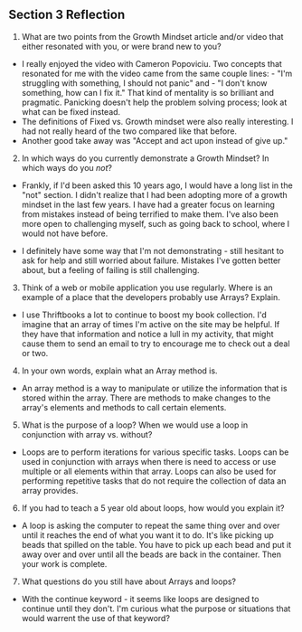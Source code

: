 ## Section 3 Reflection

1. What are two points from the Growth Mindset article and/or video that either resonated with you, or were brand new to you?

* I really enjoyed the video with Cameron Popoviciu. Two concepts that resonated for me with the video came from the same couple lines: - "I'm struggling with something, I should not panic" and - "I don't know something, how can I fix it."
That kind of mentality is so brilliant and pragmatic. Panicking doesn't help the problem solving process; look at what can be fixed instead.
* The definitions of Fixed vs. Growth mindset were also really interesting. I had not really heard of the two compared like that before.
* Another good take away was "Accept and act upon instead of give up."

2. In which ways do you currently demonstrate a Growth Mindset? In which ways do you _not_?

* Frankly, if I'd been asked this 10 years ago, I would have a long list in the "not" section. I didn't realize that I had been adopting more of a growth mindset in the last few years. I have had a greater focus on learning from mistakes instead of being terrified to make them. I've also been more open to challenging myself, such as going back to school, where I would not have before.

* I definitely have some way that I'm not demonstrating - still hesitant to ask for help and still worried about failure. Mistakes I've gotten better about, but a feeling of failing is still challenging.

3. Think of a web or mobile application you use regularly. Where is an example of a place that the developers probably use Arrays? Explain.

* I use Thriftbooks a lot to continue to boost my book collection. I'd imagine that an array of times I'm active on the site may be helpful. If they have that information and notice a lull in my activity, that might cause them to send an email to try to encourage me to check out a deal or two.

4. In your own words, explain what an Array method is.

* An array method is a way to manipulate or utilize the information that is stored within the array. There are methods to make changes to the array's elements and methods to call certain elements.

5. What is the purpose of a loop? When we would use a loop in conjunction with array vs. without?

* Loops are to perform iterations for various specific tasks. Loops can be used in conjunction with arrays when there is need to access or use multiple or all elements within that array.
Loops can also be used for performing repetitive tasks that do not require the collection of data an array provides.

6. If you had to teach a 5 year old about loops, how would you explain it?

* A loop is asking the computer to repeat the same thing over and over until it reaches the end of what you want it to do. It's like picking up beads that spilled on the table. You have to pick up each bead and put it away over and over until all the beads are back in the container. Then your work is complete.

7. What questions do you still have about Arrays and loops?

* With the continue keyword - it seems like loops are designed to continue until they don't. I'm curious what the purpose or situations that would warrent the use of that keyword?
